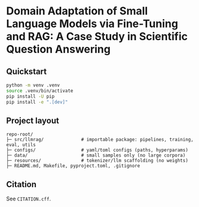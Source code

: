 # Domain Adaptation of Small Language Models via Fine-Tuning and RAG: A Case Study in Scientific Question Answering

## Quickstart
```bash
python -m venv .venv
source .venv/bin/activate
pip install -U pip
pip install -e ".[dev]"
```

## Project layout
```
repo-root/
├─ src/llmrag/              # importable package: pipelines, training, eval, utils
├─ configs/                 # yaml/toml configs (paths, hyperparams)
├─ data/                    # small samples only (no large corpora)
├─ resources/               # tokenizer/llm scaffolding (no weights)
├─ README.md, Makefile, pyproject.toml, .gitignore
```

## Citation
See `CITATION.cff`.
